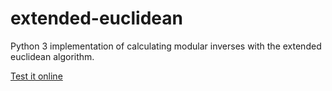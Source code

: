 # extended-euclidean
Python 3 implementation of calculating modular inverses with the extended euclidean algorithm.

[Test it online](https://repl.it/@anttuov1/ImperturbableLightcyanAsiaticlesserfreshwaterclam)

